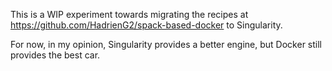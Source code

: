 This is a WIP experiment towards migrating the recipes at https://github.com/HadrienG2/spack-based-docker to Singularity.

For now, in my opinion, Singularity provides a better engine, but Docker still provides the best car.
